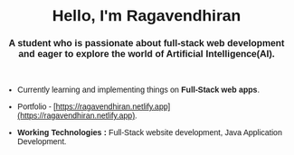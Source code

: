 <body style="font-family: Arial, Helvetica, sans-serif">
<h1 align="center">Hello, I'm Ragavendhiran</h1>
<h3 align="center">A student who is passionate about full-stack web development and eager to explore the world of Artificial Intelligence(AI).
</h3>

<br/>

- Currently learning and implementing things on **Full-Stack web apps**.

- Portfolio - [https://ragavendhiran.netlify.app](https://ragavendhiran.netlify.app).

- **Working Technologies :** Full-Stack website development, Java Application Development.
</p>
</body>

